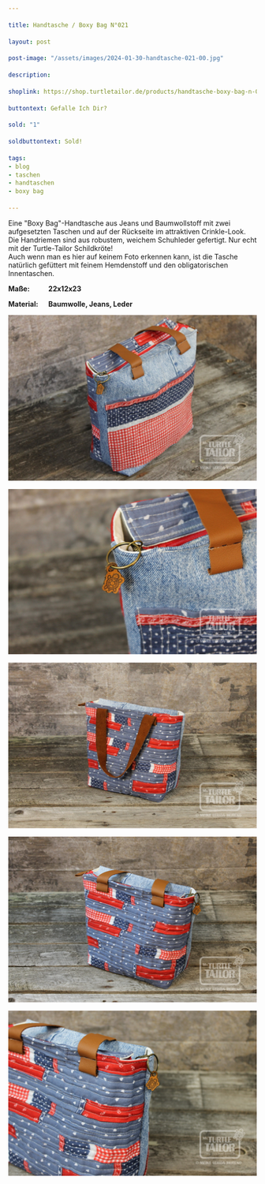 ```yaml
---

title: Handtasche / Boxy Bag N°021

layout: post

post-image: "/assets/images/2024-01-30-handtasche-021-00.jpg"

description:

shoplink: https://shop.turtletailor.de/products/handtasche-boxy-bag-n-021

buttontext: Gefalle Ich Dir?

sold: "1"

soldbuttontext: Sold!

tags:
- blog
- taschen
- handtaschen
- boxy bag

---
```


Eine "Boxy Bag"-Handtasche aus Jeans und Baumwollstoff mit zwei aufgesetzten Taschen und auf der Rückseite im attraktiven Crinkle-Look.  
Die Handriemen sind aus robustem, weichem Schuhleder gefertigt.
Nur echt mit der Turtle-Tailor Schildkröte!  
Auch wenn man es hier auf keinem Foto erkennen kann, ist die Tasche natürlich gefüttert mit feinem Hemdenstoff und den obligatorischen Innentaschen. 

**Maße: &emsp; &emsp; 22x12x23**

**Material: &emsp; Baumwolle, Jeans, Leder**

![Handtasche_01](/assets/images/2024-01-30-handtasche-021-01.jpg)<br>

![Handtasche_02](/assets/images/2024-01-30-handtasche-021-02.jpg)<br>

![Handtasche_03](/assets/images/2024-01-30-handtasche-021-03.jpg)<br>

![Handtasche_04](/assets/images/2024-01-30-handtasche-021-04.jpg)<br>

![Handtasche_05](/assets/images/2024-01-30-handtasche-021-05.jpg)
